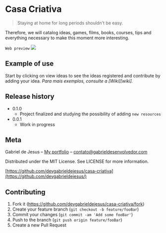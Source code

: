 # Casa Criativa
> Staying at home for long periods shouldn't be easy.

Therefore, we will catalog ideas, games, films, books, courses, tips and everything necessary to make this moment more interesting.

`Web preview`
![](public/web-preview.gif)

## Example of use

Start by clicking on view ideas to see the ideas registered and contribute by adding your idea.
_Para mais exemplos, consulte a [Wiki][wiki]._ 

## Release history

* 0.1.0
    * Project finalized and studying the possibility of adding `new resources`
* 0.0.1
    * Work in progress

## Meta

Gabriel de Jesus – [My portfolio](https://www.gabrieldesenvolvedor.com/) – contato@gabrieldesenvolvedor.com

Distributed under the MIT License. See LICENSE for more information.

[https://github.com/devgabrieldejesus/casa-criativa](https://github.com/devgabrieldejesus/)

## Contributing

1. Fork it (<https://github.com/devgabrieldejesus/casa-criativa/fork>)
2. Create your feature branch (`git checkout -b feature/fooBar`)
3. Commit your changes (`git commit -am 'Add some fooBar'`)
4. Push to the branch (`git push origin feature/fooBar`)
5. Create a new Pull Request
